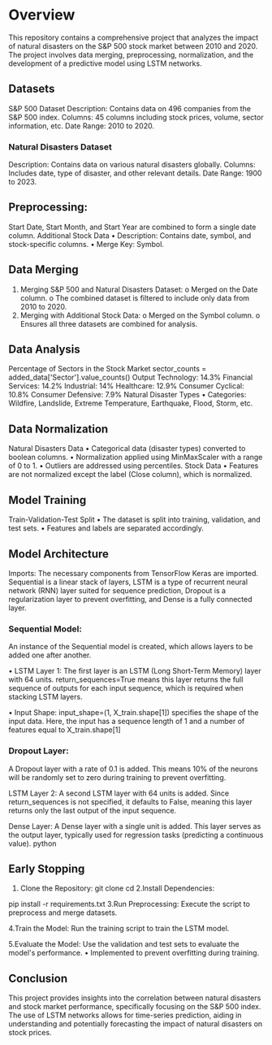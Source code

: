 # Overview

This repository contains a comprehensive project that analyzes the impact of natural disasters on the S&P 500 stock market between 2010 and 2020. The project involves data merging, preprocessing, normalization, and the development of a predictive model using LSTM networks.

## Datasets
S&P 500 Dataset
	Description: Contains data on 496 companies from the S&P 500 index.
  Columns: 45 columns including stock prices, volume, sector information, etc.
	Date Range: 2010 to 2020.
 
### Natural Disasters Dataset
  Description: Contains data on various natural disasters globally.
	Columns: Includes date, type of disaster, and other relevant details.
  Date Range: 1900 to 2023.

## Preprocessing: 
Start Date, Start Month, and Start Year are combined to form a single date column.
Additional Stock Data
•	Description: Contains date, symbol, and stock-specific columns.
•	Merge Key: Symbol.

## Data Merging
1.	Merging S&P 500 and Natural Disasters Dataset:
o	Merged on the Date column.
o	The combined dataset is filtered to include only data from 2010 to 2020.
2.	Merging with Additional Stock Data:
o	Merged on the Symbol column.
o	Ensures all three datasets are combined for analysis.


## Data Analysis
Percentage of Sectors in the Stock Market
sector_counts = added_data['Sector'].value_counts()
 Output
 Technology: 14.3%
 Financial Services: 14.2%
 Industrial: 14%
 Healthcare: 12.9%
 Consumer Cyclical: 10.8%
 Consumer Defensive: 7.9%
Natural Disaster Types
•	Categories: Wildfire, Landslide, Extreme Temperature, Earthquake, Flood, Storm, etc.


## Data Normalization
Natural Disasters Data
•	Categorical data (disaster types) converted to boolean columns.
•	Normalization applied using MinMaxScaler with a range of 0 to 1.
•	Outliers are addressed using percentiles.
Stock Data
•	Features are not normalized except the label (Close column), which is normalized.


## Model Training
Train-Validation-Test Split
•	The dataset is split into training, validation, and test sets.
•	Features and labels are separated accordingly.

## Model Architecture

Imports: The necessary components from TensorFlow Keras are imported. Sequential is a linear stack of layers, LSTM is a type of recurrent neural network (RNN) layer suited for sequence prediction, Dropout is a regularization layer to prevent overfitting, and Dense is a fully connected layer.

### Sequential Model:
An instance of the Sequential model is created, which allows layers to be added one after another.

•  LSTM Layer 1: The first layer is an LSTM (Long Short-Term Memory) layer with 64 units. return_sequences=True means this layer returns the full sequence of outputs for each input sequence, which is required when stacking LSTM layers.

•  Input Shape: input_shape=(1, X_train.shape[1]) specifies the shape of the input data. Here, the input has a sequence length of 1 and a number of features equal to X_train.shape[1]

### Dropout Layer:
A Dropout layer with a rate of 0.1 is added. This means 10% of the neurons will be randomly set to zero during training to prevent overfitting.

LSTM Layer 2: A second LSTM layer with 64 units is added. Since return_sequences is not specified, it defaults to False, meaning this layer returns only the last output of the input sequence.

Dense Layer: A Dense layer with a single unit is added. This layer serves as the output layer, typically used for regression tasks (predicting a continuous value).
python


## Early Stopping

1. Clone the Repository:
git clone <repository-url>
cd <repository-directory>
2.Install Dependencies:

pip install -r requirements.txt
3.Run Preprocessing:
Execute the script to preprocess and merge datasets.

4.Train the Model:
Run the training script to train the LSTM model.

5.Evaluate the Model:
Use the validation and test sets to evaluate the model's performance.
•	Implemented to prevent overfitting during training.



## Conclusion

This project provides insights into the correlation between natural disasters and stock market performance, specifically focusing on the S&P 500 index. The use of LSTM networks allows for time-series prediction, aiding in understanding and potentially forecasting the impact of natural disasters on stock prices.

